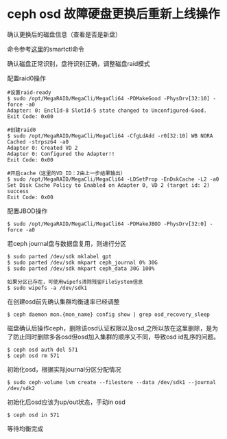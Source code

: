 # ceph osd 故障硬盘更换后重新上线操作

确认更换后的磁盘信息（查看是否是新盘）

命令参考[这里](https://github.com/Riverdd/notes/blob/master/ceph%20osd%E7%A1%AC%E7%9B%98%E6%95%85%E9%9A%9C%E5%AE%9A%E4%BD%8D.md)的smartctl命令

确认磁盘正常识别，盘符识别正确，调整磁盘raid模式

配置raid0操作
```
#设置raid-ready
$ sudo /opt/MegaRAID/MegaCli/MegaCli64 -PDMakeGood -PhysDrv[32:10] -force -a0
Adapter: 0: EnclId-8 SlotId-5 state changed to Unconfigured-Good.
Exit Code: 0x00

#创建raid0
$ sudo /opt/MegaRAID/MegaCli/MegaCli64 -CfgLdAdd -r0[32:10] WB NORA Cached -strpsz64 -a0
Adapter 0: Created VD 2
Adapter 0: Configured the Adapter!!
Exit Code: 0x00

#开启cache（这里的VD_ID：2由上一步结果输出）
$ sudo /opt/MegaRAID/MegaCli/MegaCli64 -LDSetProp -EnDskCache -L2 -a0
Set Disk Cache Policy to Enabled on Adapter 0, VD 2 (target id: 2) success
Exit Code: 0x00
```

配置JBOD操作
```
$ sudo /opt/MegaRAID/MegaCli/MegaCli64 -PDMakeJBOD -PhysDrv[32:0] -force -a0
```

若ceph journal盘与数据盘复用，则进行分区
```
$ sudo parted /dev/sdk mklabel gpt
$ sudo parted /dev/sdk mkpart ceph_journal 0% 30G
$ sudo parted /dev/sdk mkpart ceph_data 30G 100%

如果分区已存在，可使用wipefs清除残留FileSystem信息
$ sudo wipefs -a /dev/sdk1
```

在创建osd前先确认集群均衡速率已经调整
```
$ ceph daemon mon.{mon_name} config show | grep osd_recovery_sleep
```

磁盘确认后操作ceph，删除该osd认证权限以及osd,之所以放在这里删除，是为了防止同时删除多各osd但osd加入集群的顺序又不同，导致osd id乱序的问题。
```
$ ceph osd auth del 571
$ ceph osd rm 571
```

初始化osd，根据实际journal分区分配情况
```
$ sudo ceph-volume lvm create --filestore --data /dev/sdk1 --journal /dev/sdk2
```

初始化后osd应该为up/out状态，手动in osd
```
$ ceph osd in 571
```

等待均衡完成
